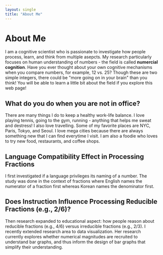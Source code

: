```yaml
---
layout: single
title: "About Me"
---
```

# About Me
I am a cognitive scientist who is passionate to investigate how people process, learn, and think from multiple asepcts. My research particularly focuses on human understanding of numbers - the field is called **numercial cognition**. Have you ever thought about your own cognitive mechanisms when you compare numbers, for example, 12 vs. 25? Though these are two simple integers, there could be "more going on in your brain" than you think! You will be able to learn a little bit about the field if you explore this web page! 
 
## What do you do when you are not in office? 
There are many things I do to keep a healthy work-life balance. I love playing tennis, going to the gym, running - anything that helps me sweat and destress! I also love travelling. Some of my favorite places are NYC, Paris, Tokyo, and Seoul. I love mega cities because there are always something new that I can find everytime I visit. I am also a foodie who loves to try new food, restaurants, and coffee shops. 

## Language Compatibility Effect in Processing Fractions
I first investigated if a language privileges its naming of a number. The study was done in the context of fractions where English names the numerator of a fraction first whereas Korean names the denominator first. 

## Does Instruction Influence Processing Reducible Fractions (e.g., 2/6)? 
Then research expanded to educational aspect: how people reason about reducible fractions (e.g., 4/6) versus irreducible fractions (e.g., 2/3). I recently extended research area to data visualization. Her research currently explores whether numerical magnitudes are recruited to understand bar graphs, and thus inform the design of bar graphs that simplify their understanding.
